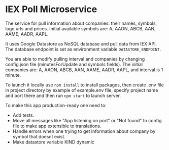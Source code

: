 # IEX Poll Microservice

The service for pull information about companies: their names, symbols, logo urls and prices.
Initial available symbols are: A, AAON, ABCB, AAN, AAME, AADR, AAPL.

It uses Google Datastore as NoSQL database and pull data from IEX API.
The database endpoint is set as environment variable `DATASTORE_ENDPOINT`.

You are able to modify pulling interval and companies
by changing config.json file (minutesForUpdate and symbols fields).
The initial companies are: A, AAON, ABCB, AAN, AAME, AADR, AAPL, and interval is 1 minute.

To launch it locally use `npm install` to install packages, 
then create .env file in project directory by example of example.env file, 
specify project name and port there and then run `npm start` to launch server.

To make this app production-ready one need to: 
 - Add tests.
 - Move all messages like "App listening on port" or "Not found" to config file 
 to make app extensible to translations.
 - Handle errors when one trying to get information about company by symbol that doesnt exist.
 - Make datastore variable KIND dynamic